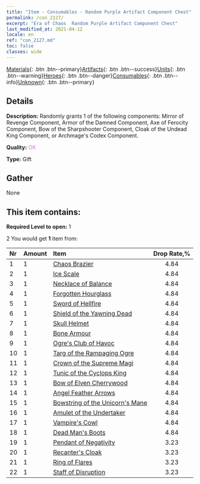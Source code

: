 ```yaml
---
title: "Item - Consumables - Random Purple Artifact Component Chest"
permalink: /con_2127/
excerpt: "Era of Chaos  Random Purple Artifact Component Chest"
last_modified_at: 2021-04-12
locale: en
ref: "con_2127.md"
toc: false
classes: wide
---
```

 [Materials](/){: .btn .btn--primary}[Artifacts](/Artifacts/){: .btn .btn--success}[Units](/Units/){: .btn .btn--warning}[Heroes](/Heroes/){: .btn .btn--danger}[Consumables](/Consumables/){: .btn .btn--info}[Unknown](/Unknown/){: .btn .btn--primary}

## Details
 **Description:** Randomly grants 1 of the following components: Mirror of Revenge Component, Armor of the Damned Component, Axe of Ferocity Component, Bow of the Sharpshooter Component, Cloak of the Undead King Component, or Archmage's Codex Component.

 **Quality:** <span style="color: #DA70D6">OK</span>

 **Type:** Gift

## Gather

  None

## This item contains:

 **Required Level to open:** 1

 2 You would get **1** item  from:

  | Nr | Amount |     Item    | Drop Rate,% |
  |:---|:-------|:------------|:---------:|
  | 1 | 1 | [Chaos Brazier](/Items/art_140/) | 4.84 | 
  | 2 | 1 | [Ice Scale](/Items/art_141/) | 4.84 | 
  | 3 | 1 | [Necklace of Balance](/Items/art_142/) | 4.84 | 
  | 4 | 1 | [Forgotten Hourglass](/Items/art_143/) | 4.84 | 
  | 5 | 1 | [Sword of Hellfire](/Items/art_121/) | 4.84 | 
  | 6 | 1 | [Shield of the Yawning Dead](/Items/art_122/) | 4.84 | 
  | 7 | 1 | [Skull Helmet](/Items/art_123/) | 4.84 | 
  | 8 | 1 | [Bone Armour](/Items/art_124/) | 4.84 | 
  | 9 | 1 | [Ogre's Club of Havoc](/Items/art_125/) | 4.84 | 
  | 10 | 1 | [Targ of the Rampaging Ogre](/Items/art_126/) | 4.84 | 
  | 11 | 1 | [Crown of the Supreme Magi](/Items/art_127/) | 4.84 | 
  | 12 | 1 | [Tunic of the Cyclops King](/Items/art_128/) | 4.84 | 
  | 13 | 1 | [Bow of Elven Cherrywood](/Items/art_103/) | 4.84 | 
  | 14 | 1 | [Angel Feather Arrows](/Items/art_104/) | 4.84 | 
  | 15 | 1 | [Bowstring of the Unicorn's Mane](/Items/art_105/) | 4.84 | 
  | 16 | 1 | [Amulet of the Undertaker](/Items/art_129/) | 4.84 | 
  | 17 | 1 | [Vampire's Cowl](/Items/art_130/) | 4.84 | 
  | 18 | 1 | [Dead Man's Boots](/Items/art_131/) | 4.84 | 
  | 19 | 1 | [Pendant of Negativity](/Items/art_136/) | 3.23 | 
  | 20 | 1 | [Recanter's Cloak](/Items/art_137/) | 3.23 | 
  | 21 | 1 | [Ring of Flares](/Items/art_138/) | 3.23 | 
  | 22 | 1 | [Staff of Disruption](/Items/art_139/) | 3.23 | 
